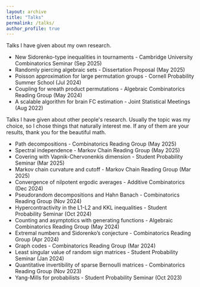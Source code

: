 ```yaml
---
layout: archive
title: "Talks"
permalink: /talks/
author_profile: true
---
```


Talks I have given about my own research.

* New Sidorenko-type inequalities in tournaments - Cambridge University Combinatorics Seminar	(Sep 2025)
* Randomly piercing algebraic sets - Dissertation Proposal (May 2025)
* Poisson approximation for large permutation groups - Cornell Probability Summer School (Jul 2024)
* Coupling for wreath product permutations - Algebraic Combinatorics Reading Group (May 2024)
* A scalable algorithm for brain FC estimation - Joint Statistical Meetings (Aug 2022)

Talks I have given about other people's research. Usually the topic was my choice, so I chose things that naturally interest me. If any of them are your results, thank you for the beautiful math.

* Path decompositions	- Combinatorics Reading Group (May 2025) 
* Spectral independence - Markov Chain Reading Group (May 2025) 
* Covering with Vapnik-Chervonenkis dimension - Student Probability Seminar (Mar 2025) 
* Markov chain curvature and cutoff	- Markov Chain Reading Group (Mar 2025) 
* Convergence of nilpotent ergodic averages	- Additive Combinatorics (Dec 2024) 
* Pseudorandom decompositions and Hahn Banach - Combinatorics Reading Group	(Nov 2024) 
* Hypercontractivity in the L1-L2 and KKL inequalities - Student Probability Seminar (Oct 2024)
* Counting and asymptotics with generating functions - Algebraic Combinatorics Reading Group (May 2024)
* Extremal numbers and Sidorenko’s conjecture	- Combinatorics Reading Group (Apr 2024)
* Graph codes	- Combinatorics Reading Group (Mar 2024)
* Least singular value of random sign matrices - Student Probability Seminar (Jan 2024)
* Quantitative invertibility of sparse Bernoulli matrices	- Combinatorics Reading Group (Nov 2023)
* Yang-Mills for probabilists	- Student Probability Seminar (Oct 2023)
